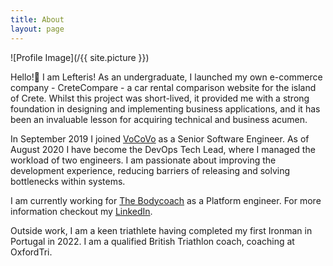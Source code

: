```yaml
---
title: About
layout: page
---
```

![Profile Image](/{{ site.picture }})
<!-- <figcaption class="caption">Surf </figcaption> -->

<p>Hello!👋
I am Lefteris!
As an undergraduate, I launched my own e-commerce company - CreteCompare - a car rental comparison website for the island of Crete. Whilst this project was short-lived, it provided me with a strong foundation in designing and implementing business applications, and it has been an invaluable lesson for acquiring technical and business acumen. 
</p>

<p>
<!-- For three years, I worked in the e-commerce team of Elsevier as a Software Engineer. -->
In September 2019 I joined <a href="https://www.vocovo.com/">VoCoVo</a> as a Senior Software Engineer. As of August 2020 I have become the DevOps Tech Lead, where I managed the workload of two engineers. I am passionate about improving the development experience, reducing barriers of releasing and solving bottlenecks within systems. 

I am currently working for <a href="https://www.thebodycoach.com/">The Bodycoach</a> as a Platform engineer.
For more information checkout my  <a href="https://www.linkedin.com/in/tatakis/">LinkedIn</a>.
</p>
<p>
Outside work, I am a keen triathlete having completed my first Ironman in Portugal in 2022. I am a qualified British Triathlon coach, coaching at OxfordTri.
</p>
<!-- <h2>Legacy Projects</h2> -->

<!-- <ul> -->
<!-- <li><a href="https://www.libertycars.gr">LibertCars.gr</a></li> -->
<!-- <li><a href="../cretecompare/">Cretecompare</a></li> -->
<!-- <li><a href="../liberty-cars-overview/">LibertCars.gr - iteration 1</a></li> -->
<!-- <li><a href="../liberty-cars-v2-overview/">LibertCars.gr</a></li> -->
<!-- </ul> -->
